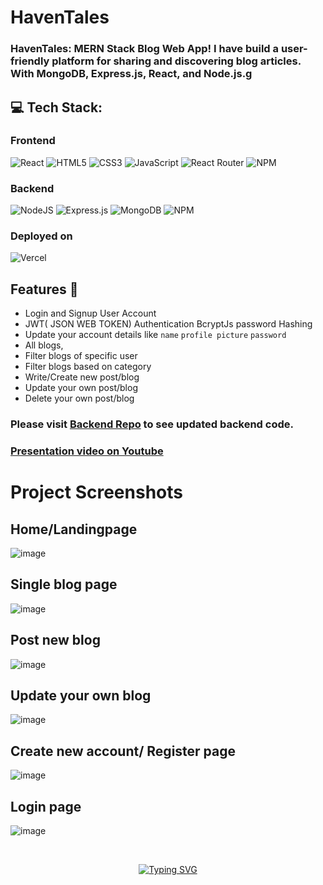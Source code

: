 # HavenTales
### HavenTales: MERN Stack Blog Web App! I have build a user-friendly platform for sharing and discovering blog articles. With MongoDB, Express.js, React, and Node.js.g

## 💻 Tech Stack:
### Frontend
![React](https://img.shields.io/badge/react-%2320232a.svg?style=for-the-badge&logo=react&logoColor=%2361DAFB) 
![HTML5](https://img.shields.io/badge/html5-%23E34F26.svg?style=for-the-badge&logo=html5&logoColor=white) ![CSS3](https://img.shields.io/badge/css3-%231572B6.svg?style=for-the-badge&logo=css3&logoColor=white) ![JavaScript](https://img.shields.io/badge/javascript-%23323330.svg?style=for-the-badge&logo=javascript&logoColor=%23F7DF1E) ![React Router](https://img.shields.io/badge/React_Router-CA4245?style=for-the-badge&logo=react-router&logoColor=white)  ![NPM](https://img.shields.io/badge/NPM-%23000000.svg?style=for-the-badge&logo=npm&logoColor=white)  

### Backend
![NodeJS](https://img.shields.io/badge/node.js-6DA55F?style=for-the-badge&logo=node.js&logoColor=white) 
 ![Express.js](https://img.shields.io/badge/express.js-%23404d59.svg?style=for-the-badge&logo=express&logoColor=%2361DAFB)
  ![MongoDB](https://img.shields.io/badge/MongoDB-%234ea94b.svg?style=for-the-badge&logo=mongodb&logoColor=white) 
![NPM](https://img.shields.io/badge/NPM-%23000000.svg?style=for-the-badge&logo=npm&logoColor=white) 
### Deployed on
![Vercel](https://img.shields.io/badge/vercel-%23000000.svg?style=for-the-badge&logo=vercel&logoColor=white)

## Features 🚀 
   - Login and Signup User Account
   - JWT( JSON WEB TOKEN) Authentication BcryptJs password Hashing
   - Update your account details like `name` `profile picture` `password`
   - All blogs,
   - Filter blogs of specific user
   - Filter blogs based on category
   - Write/Create new post/blog
   - Update your own post/blog
   - Delete your own post/blog

### Please visit [Backend Repo](https://github.com/Sahnawaz7hussain/HavenTales_backend) to see updated backend code.
### [Presentation video on Youtube](https://youtu.be/UpRU2ek4V7I)

# Project Screenshots

## Home/Landingpage
![image](https://github.com/Sahnawaz7hussain/HavenTales_blog/assets/101489367/877ac3d8-e741-4ead-bd4b-6315bebbd54c)

## Single blog page
![image](https://github.com/Sahnawaz7hussain/HavenTales_blog/assets/101489367/a5d83d86-2349-4cf0-b91b-3d4593d0d220)

## Post new blog
![image](https://github.com/Sahnawaz7hussain/HavenTales_blog/assets/101489367/f077e014-a1f3-46a5-a1cd-e7062986c2ec)

## Update your own blog
![image](https://github.com/Sahnawaz7hussain/HavenTales_blog/assets/101489367/fbdd2d6e-edc4-42d8-95dc-a186b0d26246)

## Create new account/ Register page
![image](https://github.com/Sahnawaz7hussain/HavenTales_blog/assets/101489367/1325ef7d-d4ab-4634-b0dd-5dbb92a42d7a)

## Login page
![image](https://github.com/Sahnawaz7hussain/HavenTales_blog/assets/101489367/78ad016f-b06a-480d-8f3e-aa795ac5ca28)

<br>
<p align="center"><a align="center" href="https://git.io/typing-svg"><img src="https://readme-typing-svg.herokuapp.com?font=Fira+Code&pause=1000&center=true&vCenter=true&width=435&lines=Thank+you+for+your+precious+Time." alt="Typing SVG" /></a></p>
